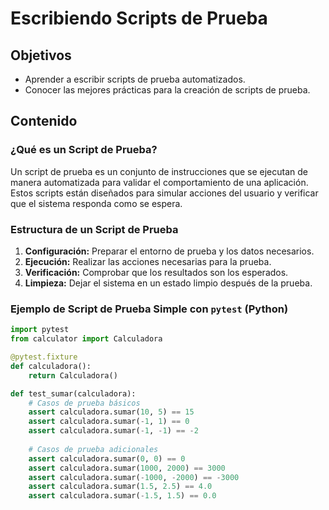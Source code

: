 # Escribiendo Scripts de Prueba

## Objetivos

- Aprender a escribir scripts de prueba automatizados.
- Conocer las mejores prácticas para la creación de scripts de prueba.

## Contenido

### ¿Qué es un Script de Prueba?

Un script de prueba es un conjunto de instrucciones que se ejecutan de manera automatizada para validar el comportamiento de una aplicación. Estos scripts están diseñados para simular acciones del usuario y verificar que el sistema responda como se espera.

### Estructura de un Script de Prueba

1. **Configuración:** Preparar el entorno de prueba y los datos necesarios.
2. **Ejecución:** Realizar las acciones necesarias para la prueba.
3. **Verificación:** Comprobar que los resultados son los esperados.
4. **Limpieza:** Dejar el sistema en un estado limpio después de la prueba.

### Ejemplo de Script de Prueba Simple con `pytest` (Python)

```python
import pytest
from calculator import Calculadora

@pytest.fixture
def calculadora():
    return Calculadora()

def test_sumar(calculadora):
    # Casos de prueba básicos
    assert calculadora.sumar(10, 5) == 15
    assert calculadora.sumar(-1, 1) == 0
    assert calculadora.sumar(-1, -1) == -2
    
    # Casos de prueba adicionales
    assert calculadora.sumar(0, 0) == 0
    assert calculadora.sumar(1000, 2000) == 3000
    assert calculadora.sumar(-1000, -2000) == -3000
    assert calculadora.sumar(1.5, 2.5) == 4.0
    assert calculadora.sumar(-1.5, 1.5) == 0.0

```
